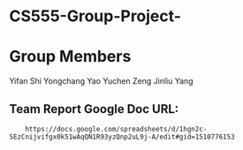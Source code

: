 # CS555-Group-Project-

# Group Members
Yifan Shi
Yongchang Yao
Yuchen Zeng
Jinliu Yang
    
## Team Report Google Doc URL: 

```
    https://docs.google.com/spreadsheets/d/1hgn2c-SEzCnijvifgx0k51wAqQN1R93yzQnp2uL9j-A/edit#gid=1510776153
```
